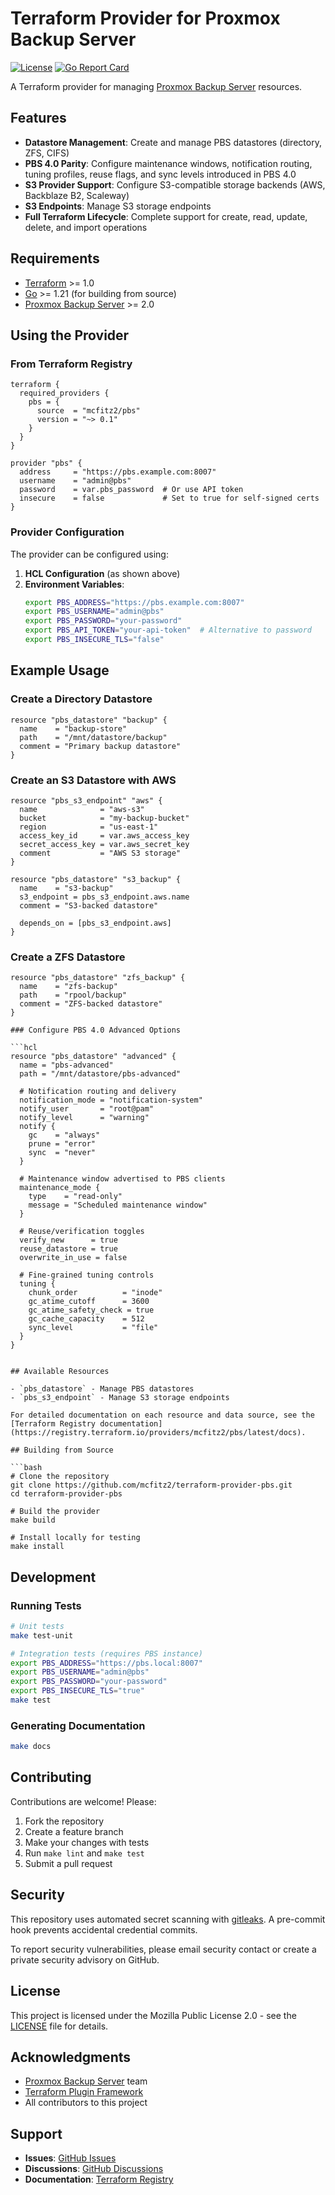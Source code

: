 # Terraform Provider for Proxmox Backup Server

[![License](https://img.shields.io/badge/License-MPL--2.0-blue.svg)](https://opensource.org/licenses/MPL-2.0)
[![Go Report Card](https://goreportcard.com/badge/github.com/mcfitz2/terraform-provider-pbs)](https://goreportcard.com/report/github.com/mcfitz2/terraform-provider-pbs)

A Terraform provider for managing [Proxmox Backup Server](https://www.proxmox.com/en/proxmox-backup-server) resources.

## Features

- **Datastore Management**: Create and manage PBS datastores (directory, ZFS, CIFS)
- **PBS 4.0 Parity**: Configure maintenance windows, notification routing, tuning profiles, reuse flags, and sync levels introduced in PBS 4.0
- **S3 Provider Support**: Configure S3-compatible storage backends (AWS, Backblaze B2, Scaleway)
- **S3 Endpoints**: Manage S3 storage endpoints
- **Full Terraform Lifecycle**: Complete support for create, read, update, delete, and import operations

## Requirements

- [Terraform](https://www.terraform.io/downloads.html) >= 1.0
- [Go](https://golang.org/doc/install) >= 1.21 (for building from source)
- [Proxmox Backup Server](https://www.proxmox.com/en/proxmox-backup-server) >= 2.0

## Using the Provider

### From Terraform Registry

```hcl
terraform {
  required_providers {
    pbs = {
      source  = "mcfitz2/pbs"
      version = "~> 0.1"
    }
  }
}

provider "pbs" {
  address     = "https://pbs.example.com:8007"
  username    = "admin@pbs"
  password    = var.pbs_password  # Or use API token
  insecure    = false             # Set to true for self-signed certs
}
```

### Provider Configuration

The provider can be configured using:

1. **HCL Configuration** (as shown above)
2. **Environment Variables**:
   ```bash
   export PBS_ADDRESS="https://pbs.example.com:8007"
   export PBS_USERNAME="admin@pbs"
   export PBS_PASSWORD="your-password"
   export PBS_API_TOKEN="your-api-token"  # Alternative to password
   export PBS_INSECURE_TLS="false"
   ```

## Example Usage

### Create a Directory Datastore

```hcl
resource "pbs_datastore" "backup" {
  name    = "backup-store"
  path    = "/mnt/datastore/backup"
  comment = "Primary backup datastore"
}
```

### Create an S3 Datastore with AWS

```hcl
resource "pbs_s3_endpoint" "aws" {
  name              = "aws-s3"
  bucket            = "my-backup-bucket"
  region            = "us-east-1"
  access_key_id     = var.aws_access_key
  secret_access_key = var.aws_secret_key
  comment           = "AWS S3 storage"
}

resource "pbs_datastore" "s3_backup" {
  name    = "s3-backup"
  s3_endpoint = pbs_s3_endpoint.aws.name
  comment = "S3-backed datastore"
  
  depends_on = [pbs_s3_endpoint.aws]
}
```

### Create a ZFS Datastore

```hcl
resource "pbs_datastore" "zfs_backup" {
  name    = "zfs-backup"
  path    = "rpool/backup"
  comment = "ZFS-backed datastore"
}

### Configure PBS 4.0 Advanced Options

```hcl
resource "pbs_datastore" "advanced" {
  name = "pbs-advanced"
  path = "/mnt/datastore/pbs-advanced"

  # Notification routing and delivery
  notification_mode = "notification-system"
  notify_user       = "root@pam"
  notify_level      = "warning"
  notify {
    gc    = "always"
    prune = "error"
    sync  = "never"
  }

  # Maintenance window advertised to PBS clients
  maintenance_mode {
    type    = "read-only"
    message = "Scheduled maintenance window"
  }

  # Reuse/verification toggles
  verify_new      = true
  reuse_datastore = true
  overwrite_in_use = false

  # Fine-grained tuning controls
  tuning {
    chunk_order          = "inode"
    gc_atime_cutoff      = 3600
    gc_atime_safety_check = true
    gc_cache_capacity    = 512
    sync_level           = "file"
  }
}
```
```

## Available Resources

- `pbs_datastore` - Manage PBS datastores
- `pbs_s3_endpoint` - Manage S3 storage endpoints

For detailed documentation on each resource and data source, see the [Terraform Registry documentation](https://registry.terraform.io/providers/mcfitz2/pbs/latest/docs).

## Building from Source

```bash
# Clone the repository
git clone https://github.com/mcfitz2/terraform-provider-pbs.git
cd terraform-provider-pbs

# Build the provider
make build

# Install locally for testing
make install
```

## Development

### Running Tests

```bash
# Unit tests
make test-unit

# Integration tests (requires PBS instance)
export PBS_ADDRESS="https://pbs.local:8007"
export PBS_USERNAME="admin@pbs"
export PBS_PASSWORD="your-password"
export PBS_INSECURE_TLS="true"
make test
```

### Generating Documentation

```bash
make docs
```

## Contributing

Contributions are welcome! Please:

1. Fork the repository
2. Create a feature branch
3. Make your changes with tests
4. Run `make lint` and `make test`
5. Submit a pull request

## Security

This repository uses automated secret scanning with [gitleaks](https://github.com/gitleaks/gitleaks). A pre-commit hook prevents accidental credential commits.

To report security vulnerabilities, please email security contact or create a private security advisory on GitHub.

## License

This project is licensed under the Mozilla Public License 2.0 - see the [LICENSE](LICENSE) file for details.

## Acknowledgments

- [Proxmox Backup Server](https://www.proxmox.com/en/proxmox-backup-server) team
- [Terraform Plugin Framework](https://github.com/hashicorp/terraform-plugin-framework)
- All contributors to this project

## Support

- **Issues**: [GitHub Issues](https://github.com/mcfitz2/terraform-provider-pbs/issues)
- **Discussions**: [GitHub Discussions](https://github.com/mcfitz2/terraform-provider-pbs/discussions)
- **Documentation**: [Terraform Registry](https://registry.terraform.io/providers/mcfitz2/pbs/latest/docs)

